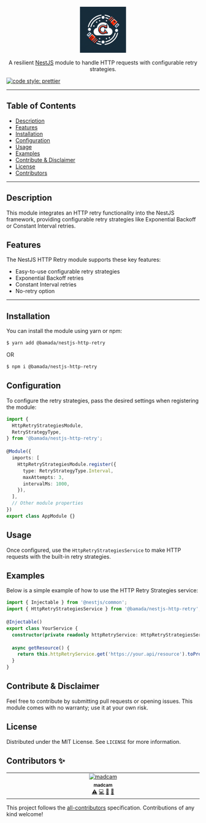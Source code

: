 <p align="center">
  <a href="https://github.com/your-github/nestjs-http-retry" target="blank"><img src="logo.png" width="120" alt="NestJS HTTP Retry Module Logo" /></a>
</p>

<p align="center">A resilient <a href="http://nestjs.com/" target="blank">NestJS</a> module to handle HTTP requests with configurable retry strategies.</p>

[![code style: prettier](https://img.shields.io/badge/code_style-prettier-ff69b4.svg?style=flat-square)](https://github.com/prettier/prettier)

---

## Table of Contents

- [Description](#description)
- [Features](#features)
- [Installation](#installation)
- [Configuration](#configuration)
- [Usage](#usage)
- [Examples](#examples)
- [Contribute & Disclaimer](#contribute--disclaimer)
- [License](#license)
- [Contributors](#contributors-)

---

## Description

This module integrates an HTTP retry functionality into the NestJS framework, providing configurable retry strategies like Exponential Backoff or Constant Interval retries.

## Features

The NestJS HTTP Retry module supports these key features:

- Easy-to-use configurable retry strategies
- Exponential Backoff retries
- Constant Interval retries
- No-retry option

---

## Installation

You can install the module using yarn or npm:

```bash
$ yarn add @bamada/nestjs-http-retry
```

OR

```bash
$ npm i @bamada/nestjs-http-retry
```

## Configuration

To configure the retry strategies, pass the desired settings when registering the module:

```typescript
import {
  HttpRetryStrategiesModule,
  RetryStrategyType,
} from '@bamada/nestjs-http-retry';

@Module({
  imports: [
    HttpRetryStrategiesModule.register({
      type: RetryStrategyType.Interval,
      maxAttempts: 3,
      intervalMs: 1000,
    }),
  ],
  // Other module properties
})
export class AppModule {}
```

## Usage

Once configured, use the `HttpRetryStrategiesService` to make HTTP requests with the built-in retry strategies.

## Examples

Below is a simple example of how to use the HTTP Retry Strategies service:

```typescript
import { Injectable } from '@nestjs/common';
import { HttpRetryStrategiesService } from '@bamada/nestjs-http-retry';

@Injectable()
export class YourService {
  constructor(private readonly httpRetryService: HttpRetryStrategiesService) {}

  async getResource() {
    return this.httpRetryService.get('https://your.api/resource').toPromise();
  }
}
```

## Contribute & Disclaimer

Feel free to contribute by submitting pull requests or opening issues. This module comes with no warranty; use it at your own risk.

## License

Distributed under the MIT License. See `LICENSE` for more information.

## Contributors ✨

<!-- ALL-CONTRIBUTORS-LIST:START - Do not remove or modify this section -->
<!-- prettier-ignore-start -->
<!-- markdownlint-disable -->
<table>
  <tbody>
    <tr>
      <td align="center" valign="top" width="14.28%"><a href="https://github.com/bamada"><img src="https://avatars.githubusercontent.com/u/7466570?v=4?s=100" width="100px;" alt="madcam"/><br /><sub><b>madcam</b></sub></a><br /><a href="https://github.com/bamada/nestjs-http-retry/commits?author=bamada" title="Tests">⚠️</a> <a href="https://github.com/bamada/nestjs-http-retry/commits?author=bamada" title="Code">💻</a> <a href="https://github.com/bamada/nestjs-http-retry/commits?author=bamada" title="Documentation">📖</a> <a href="https://github.com/bamada/nestjs-http-retry/issues?q=author%3Abamada" title="Bug reports">🐛</a></td>
    </tr>
  </tbody>
</table>

<!-- markdownlint-restore -->
<!-- prettier-ignore-end -->

<!-- ALL-CONTRIBUTORS-LIST:END -->

This project follows the [all-contributors](https://github.com/all-contributors/all-contributors) specification. Contributions of any kind welcome!
